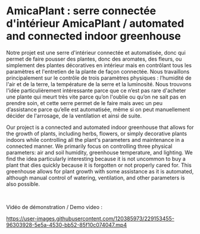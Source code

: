 # AmicaPlant : serre connectée d'intérieur AmicaPlant / automated and connected indoor greenhouse

Notre projet est une serre d'intérieur connectée et automatisée, donc qui permet de faire pousser des plantes, donc des aromates, des fleurs, ou simplement des plantes décoratives en intérieur mais en contrôlant tous les paramètres et l'entretien de la plante de façon connectée. 
Nous travaillons principalement sur le contrôle de trois paramètres physiques : l’humidité de l'air et de la terre, la température de la serre et la luminosité. Nous trouvons l'idée particulièrement intéressante parce que ce n’est pas rare d'acheter une plante qui meurt très vite parce qu’on l'oublie ou qu’on ne sait pas en prendre soin, et cette serre permet de le faire mais avec un peu d’assistance parce qu’elle est automatisée, même si on peut manuellement décider de l'arrosage, de la ventilation et ainsi de suite.


Our project is a connected and automated indoor greenhouse that allows for the growth of plants, including herbs, flowers, or simply decorative plants indoors while controlling all the plant's parameters and maintenance in a connected manner. We primarily focus on controlling three physical parameters: air and soil humidity, greenhouse temperature, and lighting. We find the idea particularly interesting because it is not uncommon to buy a plant that dies quickly because it is forgotten or not properly cared for. This greenhouse allows for plant growth with some assistance as it is automated, although manual control of watering, ventilation, and other parameters is also possible.




<br>

Vidéo de démonstration / Demo video :










https://user-images.githubusercontent.com/120385973/229153455-96303928-5e5a-4530-bb52-85f10c074047.mp4



